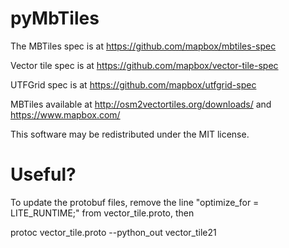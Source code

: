 # pyMbTiles

The MBTiles spec is at https://github.com/mapbox/mbtiles-spec

Vector tile spec is at https://github.com/mapbox/vector-tile-spec

UTFGrid spec is at https://github.com/mapbox/utfgrid-spec

MBTiles available at http://osm2vectortiles.org/downloads/ and https://www.mapbox.com/

This software may be redistributed under the MIT license.

# Useful?

To update the protobuf files, remove the line "optimize_for = LITE_RUNTIME;" from vector_tile.proto, then

  protoc vector_tile.proto --python_out vector_tile21


